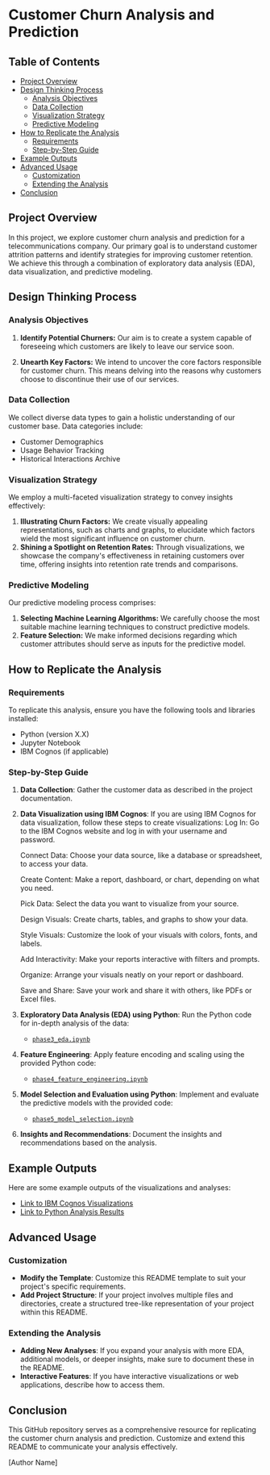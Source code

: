 # Customer Churn Analysis and Prediction

## Table of Contents
- [Project Overview](#project-overview)
- [Design Thinking Process](#design-thinking-process)
  - [Analysis Objectives](#analysis-objectives)
  - [Data Collection](#data-collection)
  - [Visualization Strategy](#visualization-strategy)
  - [Predictive Modeling](#predictive-modeling)
- [How to Replicate the Analysis](#how-to-replicate-the-analysis)
  - [Requirements](#requirements)
  - [Step-by-Step Guide](#step-by-step-guide)
- [Example Outputs](#example-outputs)
- [Advanced Usage](#advanced-usage)
  - [Customization](#customization)
  - [Extending the Analysis](#extending-the-analysis)
- [Conclusion](#conclusion)

## Project Overview

In this project, we explore customer churn analysis and prediction for a telecommunications company. Our primary goal is to understand customer attrition patterns and identify strategies for improving customer retention. We achieve this through a combination of exploratory data analysis (EDA), data visualization, and predictive modeling.

## Design Thinking Process

### Analysis Objectives

1. **Identify Potential Churners:** Our aim is to create a system capable of foreseeing which customers are likely to leave our service soon.

2. **Unearth Key Factors:** We intend to uncover the core factors responsible for customer churn. This means delving into the reasons why customers choose to discontinue their use of our services.

### Data Collection

We collect diverse data types to gain a holistic understanding of our customer base. Data categories include:
- Customer Demographics
- Usage Behavior Tracking
- Historical Interactions Archive

### Visualization Strategy

We employ a multi-faceted visualization strategy to convey insights effectively:
1. **Illustrating Churn Factors:** We create visually appealing representations, such as charts and graphs, to elucidate which factors wield the most significant influence on customer churn.
2. **Shining a Spotlight on Retention Rates:** Through visualizations, we showcase the company's effectiveness in retaining customers over time, offering insights into retention rate trends and comparisons.

### Predictive Modeling

Our predictive modeling process comprises:
1. **Selecting Machine Learning Algorithms:** We carefully choose the most suitable machine learning techniques to construct predictive models.
2. **Feature Selection:** We make informed decisions regarding which customer attributes should serve as inputs for the predictive model.

## How to Replicate the Analysis

### Requirements

To replicate this analysis, ensure you have the following tools and libraries installed:
- Python (version X.X)
- Jupyter Notebook
- IBM Cognos (if applicable)

### Step-by-Step Guide

1. **Data Collection**: Gather the customer data as described in the project documentation.

2. **Data Visualization using IBM Cognos**: If you are using IBM Cognos for data visualization, follow these steps to create visualizations:
   Log In: Go to the IBM Cognos website and log in with your username and password.

   Connect Data: Choose your data source, like a database or spreadsheet, to access your data.

   Create Content: Make a report, dashboard, or chart, depending on what you need.

    Pick Data: Select the data you want to visualize from your source.

   Design Visuals: Create charts, tables, and graphs to show your data.

   Style Visuals: Customize the look of your visuals with colors, fonts, and labels.

   Add Interactivity: Make your reports interactive with filters and prompts.

   Organize: Arrange your visuals neatly on your report or dashboard.

   Save and Share: Save your work and share it with others, like PDFs or Excel files.

3. **Exploratory Data Analysis (EDA) using Python**: Run the Python code for in-depth analysis of the data:
   - [`phase3_eda.ipynb`](/analysis/phase3_eda.ipynb)

4. **Feature Engineering**: Apply feature encoding and scaling using the provided Python code:
   - [`phase4_feature_engineering.ipynb`](/analysis/phase4_feature_engineering.ipynb)

5. **Model Selection and Evaluation using Python**: Implement and evaluate the predictive models with the provided code:
   - [`phase5_model_selection.ipynb`](/analysis/phase5_model_selection.ipynb)

6. **Insights and Recommendations**: Document the insights and recommendations based on the analysis.

## Example Outputs

Here are some example outputs of the visualizations and analyses:

- [Link to IBM Cognos Visualizations](cognos_visualizations.pdf)
- [Link to Python Analysis Results](python_analysis_results.pdf)

## Advanced Usage

### Customization

- **Modify the Template**: Customize this README template to suit your project's specific requirements.
- **Add Project Structure**: If your project involves multiple files and directories, create a structured tree-like representation of your project within this README.

### Extending the Analysis

- **Adding New Analyses**: If you expand your analysis with more EDA, additional models, or deeper insights, make sure to document these in the README.
- **Interactive Features**: If you have interactive visualizations or web applications, describe how to access them.

## Conclusion

This GitHub repository serves as a comprehensive resource for replicating the customer churn analysis and prediction. Customize and extend this README to communicate your analysis effectively.

[Author Name]

